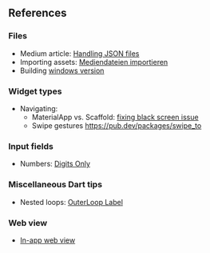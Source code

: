 ## References

### Files
* Medium article: [Handling JSON files](https://medium.com/@dudhatkirtan/flutter-read-json-file-from-assets-guide-2024-a99f31d9c2a6)
* Importing assets: [Mediendateien importieren](https://www.flutter.de/artikel/flutter-assets-bilder-sound-verwenden)
* Building [windows version](https://stackoverflow.com/questions/57032406/flutter-desktop-embedding-how-to-build-exe-file#57042227)

### Widget types
<!--* Updatable tables (beta state?): [Dynamic table](https://pub.dev/packages/dynamic_table)-->
* Navigating:
  - MaterialApp vs. Scaffold: [fixing black screen issue](https://stackoverflow.com/questions/53723294/flutter-navigator-popcontext-returning-a-black-screen)
  - Swipe gestures https://pub.dev/packages/swipe_to

### Input fields
* Numbers: [Digits Only](https://stackoverflow.com/questions/49577781/how-to-create-number-input-field-in-flutter#49578197)

### Miscellaneous Dart tips
* Nested loops: [OuterLoop Label](https://stackoverflow.com/questions/70300104/how-to-break-out-of-nested-loops-in-dart)

### Web view
* [In-app web view](https://inappwebview.dev/docs/intro/)

